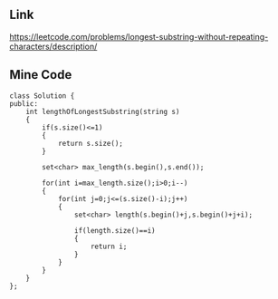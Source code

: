 Link
---
https://leetcode.com/problems/longest-substring-without-repeating-characters/description/

Mine Code
---
```
class Solution {
public:
    int lengthOfLongestSubstring(string s) 
    {
        if(s.size()<=1)
        {
            return s.size();
        }
        
        set<char> max_length(s.begin(),s.end());

        for(int i=max_length.size();i>0;i--)
        {
            for(int j=0;j<=(s.size()-i);j++)
            {
                set<char> length(s.begin()+j,s.begin()+j+i);

                if(length.size()==i)
                {
                    return i;
                }
            }
        }
    }
};
```
